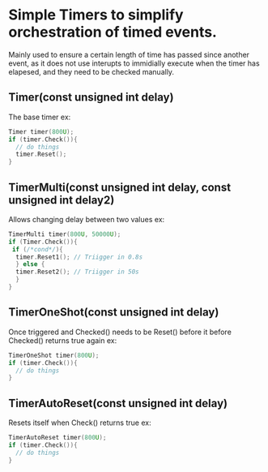 # Simple Timers to simplify orchestration of timed events. 

Mainly used to ensure a certain length of time has passed since another event, as it does not use interupts to immidially execute when the timer has elapesed, and they need to be checked manually.

## Timer(const unsigned int delay)
The base timer
ex:
```C++
Timer timer(800U);
if (timer.Check()){
  // do things
  timer.Reset();
}
```

## TimerMulti(const unsigned int delay, const unsigned int delay2)
Allows changing delay between two values
ex: 
```C++
TimerMulti timer(800U, 50000U);
if (Timer.Check()){
 if (/*cond*/){
  timer.Reset1(); // Triigger in 0.8s
  } else {
  timer.Reset2(); // Triigger in 50s
  }
}
```

## TimerOneShot(const unsigned int delay)
Once triggered and Checked() needs to be Reset() before it before Checked() returns true again
ex: 
```C++
TimerOneShot timer(800U);
if (timer.Check()){
  // do things
}
```

## TimerAutoReset(const unsigned int delay)
Resets itself when Check() returns true
ex: 
```C++
TimerAutoReset timer(800U);
if (timer.Check()){
  // do things
}
```
